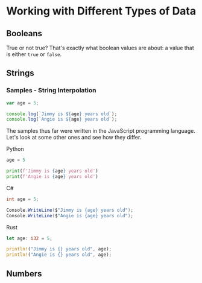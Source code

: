 # Working with Different Types of Data


## Booleans

True or not true? That's exactly what boolean values are about: a value that is either `true` or `false`.

## Strings


### Samples - String Interpolation
```javascript
var age = 5;

console.log(`Jimmy is ${age} years old`);
console.log(`Angie is ${age} years old`);
```

The samples thus far were written in the JavaScript programming language. Let's look at some other ones and see how they differ.

Python
```python
age = 5

print(f'Jimmy is {age} years old')
print(f'Angie is {age} years old')
```

C#
```csharp
int age = 5;

Console.WriteLine($"Jimmy is {age} years old");
Console.WriteLine($"Angie is {age} years old");
```

Rust
```rust
let age: i32 = 5;

println!("Jimmy is {} years old", age);
println!("Angie is {} years old", age);
```

## Numbers

